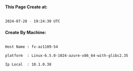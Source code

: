 
   
#### This Page Create at:

```bash

2024-07-28 - 19:24:30 UTC

```

#### Create By Machine:

```bash

Host Name : fv-az1109-54

platform  : Linux-6.5.0-1024-azure-x86_64-with-glibc2.35

Ip Local  : 10.1.0.38

```

